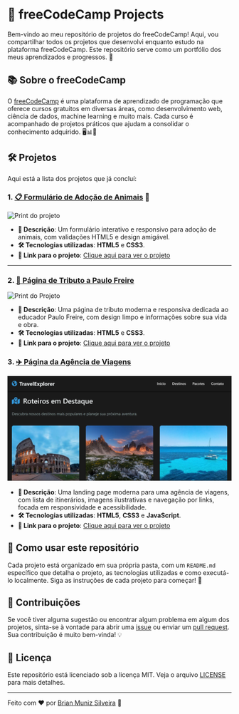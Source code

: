 # 🚀 freeCodeCamp Projects

Bem-vindo ao meu repositório de projetos do freeCodeCamp! Aqui, vou compartilhar todos os projetos que desenvolvi enquanto estudo na plataforma freeCodeCamp. Este repositório serve como um portfólio dos meus aprendizados e progressos. 🌟

## 📚 Sobre o freeCodeCamp

O [freeCodeCamp](https://www.freecodecamp.org/) é uma plataforma de aprendizado de programação que oferece cursos gratuitos em diversas áreas, como desenvolvimento web, ciência de dados, machine learning e muito mais. Cada curso é acompanhado de projetos práticos que ajudam a consolidar o conhecimento adquirido. 🖥️📊🤖

## 🛠️ Projetos

Aqui está a lista dos projetos que já concluí:

### 1. [📋 Formulário de Adoção de Animais](https://free-code-camp-ivory.vercel.app/Projects/survey-form/survey-form.html) 🎉
![Print do projeto](https://i.imgur.com/4kva9H5.png)
- **📝 Descrição**: Um formulário interativo e responsivo para adoção de animais, com validações HTML5 e design amigável.
- **🛠️ Tecnologias utilizadas**: **HTML5** e **CSS3**.
- **🔗 Link para o projeto**: [Clique aqui para ver o projeto](https://free-code-camp-ivory.vercel.app/Projects/survey-form/survey-form.html)

---

### 2. [🌟 Página de Tributo a Paulo Freire](https://free-code-camp-ivory.vercel.app/Projects/tribute-page/index.html)
![Print do Projeto](https://i.imgur.com/N1cO42j.png)
- **📝 Descrição**: Uma página de tributo moderna e responsiva dedicada ao educador Paulo Freire, com design limpo e informações sobre sua vida e obra.
- **🛠️ Tecnologias utilizadas**: **HTML5** e **CSS3**.
- **🔗 Link para o projeto**: [Clique aqui para ver o projeto](https://free-code-camp-ivory.vercel.app/Projects/tribute-page/index.html)


### 3. [✈️ Página da Agência de Viagens](https://free-code-camp-ivory.vercel.app/Projects/travel-agency-page/travel-agency-page.html)
![Print do Projeto](Projects/travel-agency-page/travel-agency-page.webp)
- **📝 Descrição**: Uma landing page moderna para uma agência de viagens, com lista de itinerários, imagens ilustrativas e navegação por links, focada em responsividade e acessibilidade.
- **🛠️ Tecnologias utilizadas**: **HTML5**, **CSS3** e **JavaScript**.
- **🔗 Link para o projeto**: [Clique aqui para ver o projeto](https://free-code-camp-ivory.vercel.app/Projects/travel-agency-page/travel-agency-page.html)


## 🚀 Como usar este repositório

Cada projeto está organizado em sua própria pasta, com um `README.md` específico que detalha o projeto, as tecnologias utilizadas e como executá-lo localmente. Siga as instruções de cada projeto para começar! 📂

## 🤝 **Contribuições**

Se você tiver alguma sugestão ou encontrar algum problema em algum dos projetos, sinta-se à vontade para abrir uma [issue](https://github.com/BrianMunizSilveira/freeCodeCamp/issues) ou enviar um [pull request](https://github.com/BrianMunizSilveira/freeCodeCamp/pulls). Sua contribuição é muito bem-vinda! 💡

## 📜 Licença

Este repositório está licenciado sob a licença MIT. Veja o arquivo [LICENSE](LICENSE) para mais detalhes.

---

Feito com ❤️ por [Brian Muniz Silveira](https://github.com/BrianMunizSilveira) 🚀

